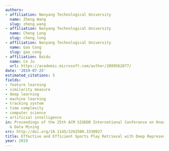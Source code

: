 ```yaml
---
authors:
- affiliation: Nanyang Technological University
  name: Zheng Wang
  slug: zheng_wang
- affiliation: Nanyang Technological University
  name: Cheng Long
  slug: cheng_long
- affiliation: Nanyang Technological University
  name: Gao Cong
  slug: gao_cong
- affiliation: Baidu
  name: Ce Ju
  url: https://academic.microsoft.com/author/2889562877/
date: '2019-07-25'
estimated_citations: 5
fields:
- feature learning
- similarity measure
- deep learning
- machine learning
- tracking system
- time complexity
- computer science
- artificial intelligence
in: Proceedings of the 25th ACM SIGKDD International Conference on Knowledge Discovery
  & Data Mining
src: http://doi.org/10.1145/3292500.3330927
title: Effective and Efficient Sports Play Retrieval with Deep Representation Learning
year: 2019
---
```

